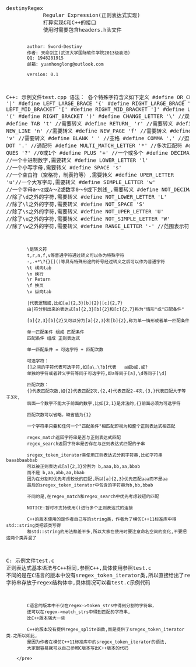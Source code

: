 <html>
<head>
    <title>destinyDB</title>
    <meta charset="GBK" content="text/html;charset=GBK" />
</head>
<body>
    <pre>
destinyRegex
            Regular Expression(正则表达式实现)
            打算实现C和C++的接口
            使用时需要包含headers.h头文件
            
            author:	Sword-Destiny
            作者:	天命剑主(武汉大学国际软件学院2013级袁浩)
            QQ:	1948281915
            邮箱:	yuanhonglong@outlook.com
            
            version: 0.1
    
C++:    示例文件test.cpp
            语法：
            各个特殊字符含义如下定义
            #define OR_CHAR '|'
            #define LEFT_LARGE_BRACE '{'
            #define RIGHT_LARGE_BRACE '}'
            #define LEFT_MID_BRACKET '['
            #define RIGHT_MID_BRACKET ']'
            #define LEFT_BRACKET '('
            #define RIGHT_BRACKET ')'
            #define CHANGE_LETTER '\\' //双斜线转义
            #define TAB 't' //需要转义
            #define RETURN_ 'r' //需要转义
            #define NEW_LINE 'n' //需要转义
            #define NEW_PAGE 'f' //需要转义
            #define TAB_V 'v' //需要转义
            #define BLANK ' ' //空格
            #define COMMA ',' //逗号
            #define DOT '.' //通配符
            #define MULTI_MATCH_LETTER '*' //多次匹配符
            #define QUES '?' //0或1个
            #define PLUS '+' //一个或多个
            #define DECIMAL 'd' //一个十进制数字,需要转义
            #define LOWER_LETTER 'l' //一个小写字母,需要转义
            #define SPACE 's' //一个空白符（空格符，制表符等）,需要转义
            #define UPER_LETTER 'u'//一个大写字母,需要转义
            #define SIMPLE_LETTER 'w' //一个字母a～z或A～Z或数字0～9或下划线_,需要转义
            #define NOT_DECIMAL 'D' //除了\d之外的字符,需要转义
            #define NOT_LOWER_LETTER 'L' //除了\l之外的字符,需要转义
            #define NOT_SPACE 'S' //除了\s之外的字符,需要转义
            #define NOT_UPER_LETTER 'U' //除了\u之外的字符,需要转义
            #define NOT_SIMPLE_LETTER 'W' //除了\w之外的字符,需要转义
            #define RANGE_LETTER '-' //范围表示符

            \是转义符
            t,r,n,f,v等普通字符通过转义可以作为特殊字符
            -,.+*\?{}[]()等具有特殊用途的符号经过转义之后可以作为普通字符
            \t 横向tab
            \n 换行
            \r Return
            \f 换页
            \v 纵向tab

            |代表逻辑或,比如[a]{2,3}[b]{2}|[c]{2,7}
            由|符分割出来的表达式[a]{2,3}[b]{2}和[c]{2,7}称为"情形"或"匹配条件"

            [a]{2,3}[b]{2}又可以分为[a]{2,3}和[b]{2},称为单一情形或者单一匹配条件

            单一匹配条件 组成 匹配条件
            匹配条件 组成 正则表达式

            单一匹配条件 = 可选字符 + 匹配次数

            可选字符：
            []之间的字符代表可选字符,如[a\.\?b]代表   a或b或.或?
            单独的字符或者转义字符等同于可选字符,即a等同于[a],\d等同于[\d]

            匹配次数：
            {}代表匹配次数,如{2}代表匹配2次,{2,4}代表匹配2-4次,{3,}代表匹配大于等于3次,
            后面一个数字不能大于前面的数字,比如{2,1}是非法的,{}前面必须为可选字符

            匹配次数可以省略，缺省值为{1}

            一个字符串只要和任何一个"匹配条件"相匹配即视为和整个正则表达式相匹配

            regex_match返回字符串是否与正则表达式匹配
            regex_search返回字符串是否存在与正则表达式匹配的子串

            sregex_token_iterator类使用正则表达式分割字符串,比如字符串baaabbaabbab
            可以被正则表达式[a]{2,3}分割为 b,aaa,bb,aa,bbab
            而不是 b,aa,abb,aa,bbab
            因为在分割时优先考虑较长的匹配,所以[a]{2,3}优先匹配aaa而不是aa
            最后的sregex_token_iterator中包含的字符串为b,bb,bbab

            不同的是,在regex_match和regex_search中优先考虑较短的匹配

            NOTICE:暂时不支持使用()进行多个正则表达式的连接

            C++的版本使用的是作者自己写的string类，作者为了模仿C++11标准库中得std::string类把该类写得
            和std::string的用法都差不多,所以大家在使用时要注意命名空间的变化,不要把这两个类弄混了


C:      示例文件test.c
            正则表达式基本语法与C++相同,参照C++,具体使用参照test.c
            不同的是在C语言的版本中没有sregex_token_iterator类,所以直接给出了regex_splite函数，分割后的
            字符串存放于regex结构体中,具体情况可以看test.c示例代码

            C语言的版本中不仅在regex->token_strs中得到分割的字符串，
            还可以在regex->match_strs中得到匹配的字符串,
            比C++版本强大一些

            C++的版本没有提供regex_splite函数,而是提供了sregex_token_iterator类.之所以如此,
            是因为作者在模仿C++11标准库中的sregex_token_iterator的语法,
            大家很容易就可以自己参照C版本写出C++版本的代码
            
        </pre>

</body>
</html>
